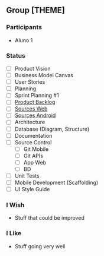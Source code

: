 ## Group [THEME]
### Participants
* Aluno 1
### Status
- [ ] Product Vision
- [ ] Business Model Canvas
- [ ] User Stories
- [ ] Planning
- [ ] Sprint Planning #1 
- [ ] [Product Backlog](https://trello.com/)
- [ ] [Sources Web](https://github.com/)
- [ ] [Sources Android](https://github.com/)
- [ ] Architecture
- [ ] Database (Diagram, Structure)
- [ ] Documentation
- [ ] Source Control
  - [ ] Git Mobile
  - [ ] Git APIs
  - [ ] App Web
  - [ ] BD
- [ ] Unit Tests
- [ ] Mobile Development (Scaffolding)
- [ ] UI Style Guide
### I Wish
* Stuff that could be improved
### I Like
* Stuff going very well
